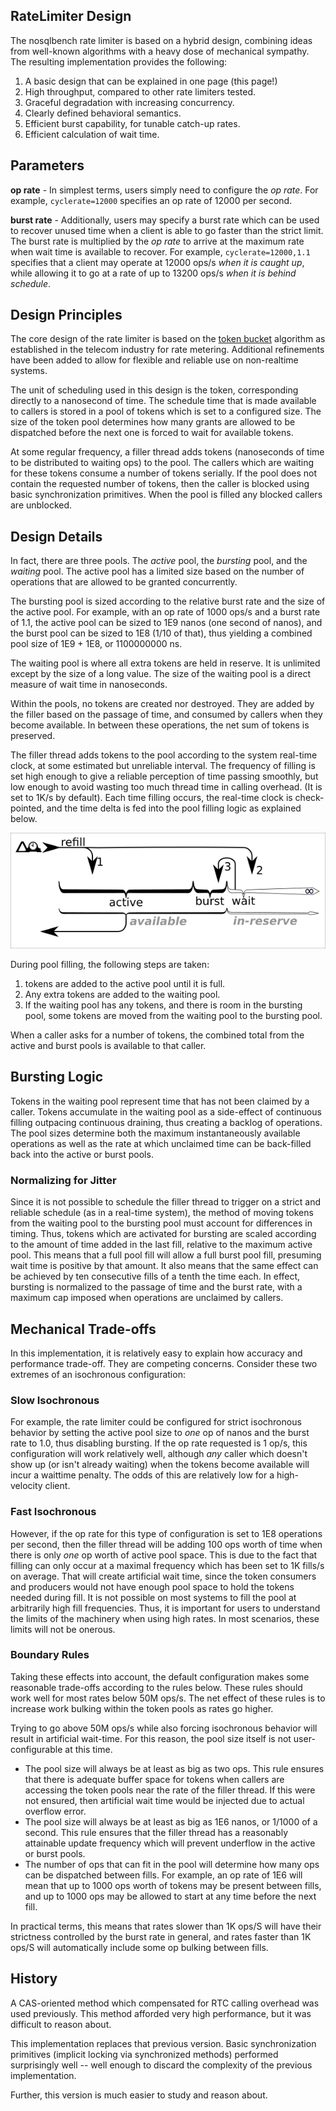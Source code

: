 ## RateLimiter Design

The nosqlbench rate limiter is based on a hybrid design, combining ideas
from well-known algorithms with a heavy dose of mechanical sympathy. The
resulting implementation provides the following:

1. A basic design that can be explained in one page (this page!)
2. High throughput, compared to other rate limiters tested.
3. Graceful degradation with increasing concurrency.
4. Clearly defined behavioral semantics.
5. Efficient burst capability, for tunable catch-up rates.
6. Efficient calculation of wait time.

## Parameters

**op rate** - In simplest terms, users simply need to configure the *op rate*.
For example, `cyclerate=12000` specifies an op rate of 12000 per second.

**burst rate** - Additionally, users may specify a burst rate which can be used
to recover unused time when a client is able to go faster than the strict
limit. The burst rate is multiplied by the _op rate_ to arrive at the maximum
rate when wait time is available to recover. For example, `cyclerate=12000,1.1`
specifies that a client may operate at 12000 ops/s _when it is caught up_,
while allowing it to go at a rate of up to 13200 ops/s _when it is behind
schedule_.

## Design Principles

The core design of the rate limiter is based on the [token
bucket](https://en.wikipedia.org/wiki/Token_bucket) algorithm as established in
the telecom industry for rate metering. Additional refinements have been
added to allow for flexible and reliable use on non-realtime systems.

The unit of scheduling used in this design is the token, corresponding directly
to a nanosecond of time. The schedule time that is made available to callers is
stored in a pool of tokens which is set to a configured size. The size of the
token pool determines how many grants are allowed to be dispatched before the
next one is forced to wait for available tokens.

At some regular frequency, a filler thread adds tokens (nanoseconds of time to
be distributed to waiting ops) to the pool. The callers which are waiting for
these tokens consume a number of tokens serially. If the pool does not contain
the requested number of tokens, then the caller is blocked using basic
synchronization primitives. When the pool is filled any blocked callers are
unblocked.

## Design Details

In fact, there are three pools. The _active_ pool, the _bursting_ pool, and the
_waiting_ pool. The active pool has a limited size based on the number of
operations that are allowed to be granted concurrently.

The bursting pool is sized according to the relative burst rate and the size of the
active pool. For example, with an op rate of 1000 ops/s and a burst rate of 1.1,
the active pool can be sized to 1E9 nanos (one second of nanos), and the burst
pool can be sized to 1E8 (1/10 of that), thus yielding a combined pool size of
1E9 + 1E8, or 1100000000 ns.

The waiting pool is where all extra tokens are held in reserve. It is unlimited
except by the size of a long value. The size of the waiting pool is a direct
measure of wait time in nanoseconds.

Within the pools, no tokens are created nor destroyed. They are added by the
filler based on the passage of time, and consumed by callers when they become
available. In between these operations, the net sum of tokens is preserved.

The filler thread adds tokens to the pool according to the system real-time
clock, at some estimated but unreliable interval. The frequency of filling is set
high enough to give a reliable perception of time passing smoothly, but low
enough to avoid wasting too much thread time in calling overhead. (It is set to
1K/s by default). Each time filling occurs, the real-time clock is
check-pointed, and the time delta is fed into the pool filling logic as
explained below.

![RateLimiterDesign](hybrid_ratelimiter_sketch.png)

During pool filling, the following steps are taken:
1) tokens are added to the active pool until it is full.
2) Any extra tokens are added to the waiting pool. 
3) If the waiting pool has any tokens, and there is room in the bursting pool,
   some tokens are moved from the waiting pool to the bursting pool.

When a caller asks for a number of tokens, the combined total from the active
and burst pools is available to that caller.

## Bursting Logic

Tokens in the waiting pool represent time that has not been claimed by a caller.
Tokens accumulate in the waiting pool as a side-effect of continuous filling
outpacing continuous draining, thus creating a backlog of operations. The pool
sizes determine both the maximum instantaneously available operations as well as
the rate at which unclaimed time can be back-filled back into the active or
burst pools.

### Normalizing for Jitter

Since it is not possible to schedule the filler thread to trigger on a strict
and reliable schedule (as in a real-time system), the method of moving tokens
from the waiting pool to the bursting pool must account for differences in
timing. Thus, tokens which are activated for bursting are scaled according to
the amount of time added in the last fill, relative to the maximum active pool.
This means that a full pool fill will allow a full burst pool fill, presuming
wait time is positive by that amount. It also means that the same effect can be
achieved by ten consecutive fills of a tenth the time each. In effect, bursting
is normalized to the passage of time and the burst rate, with a maximum cap
imposed when operations are unclaimed by callers.

## Mechanical Trade-offs

In this implementation, it is relatively easy to explain how accuracy and
performance trade-off. They are competing concerns. Consider these two extremes
of an isochronous configuration:

### Slow Isochronous

For example, the rate limiter could be configured for strict isochronous
behavior by setting the active pool size to *one* op of nanos and the burst rate
to 1.0, thus disabling bursting. If the op rate requested is 1 op/s, this
configuration will work relatively well, although *any* caller which doesn't
show up (or isn't already waiting) when the tokens become available will incur a
waittime penalty. The odds of this are relatively low for a high-velocity
client.

### Fast Isochronous

However, if the op rate for this type of configuration is set to 1E8 operations
per second, then the filler thread will be adding 100 ops worth of time when
there is only *one* op worth of active pool space. This is due to the fact that
filling can only occur at a maximal frequency which has been set to 1K fills/s
on average. That will create artificial wait time, since the token consumers and
producers would not have enough pool space to hold the tokens needed during
fill. It is not possible on most systems to fill the pool at arbitrarily high
fill frequencies. Thus, it is important for users to understand the limits of
the machinery when using high rates. In most scenarios, these limits will not be
onerous.

### Boundary Rules

Taking these effects into account, the default configuration makes some
reasonable trade-offs according to the rules below. These rules should work well
for most rates below 50M ops/s. The net effect of these rules is to increase
work bulking within the token pools as rates go higher.

Trying to go above 50M ops/s while also forcing isochronous behavior will result
in artificial wait-time. For this reason, the pool size itself is not
user-configurable at this time.

- The pool size will always be at least as big as two ops.
   This rule ensures that there is adequate buffer
   space for tokens when callers are accessing the token pools near the rate of
   the filler thread. If this were not ensured, then artificial wait time would
   be injected due to actual overflow error.
-  The pool size will always be at least as big as 1E6 nanos, or 1/1000 of a second.
   This rule ensures that the filler thread has a reasonably attainable
   update frequency which will prevent underflow in the active or burst pools.
-  The number of ops that can fit in the pool will determine how many ops
   can be dispatched between fills. For example, an op rate of 1E6 will mean
   that up to 1000 ops worth of tokens may be present between fills, and
   up to 1000 ops may be allowed to start at any time before the next fill.

In practical terms, this means that rates slower than 1K ops/S will have their
strictness controlled by the burst rate in general, and rates faster than 1K
ops/S will automatically include some op bulking between fills.

## History

A CAS-oriented method which compensated for RTC calling overhead was used
previously. This method afforded very high performance, but it was difficult to
reason about.

This implementation replaces that previous version. Basic synchronization
primitives (implicit locking via synchronized methods) performed surprisingly
well -- well enough to discard the complexity of the previous implementation.

Further, this version is much easier to study and reason about.